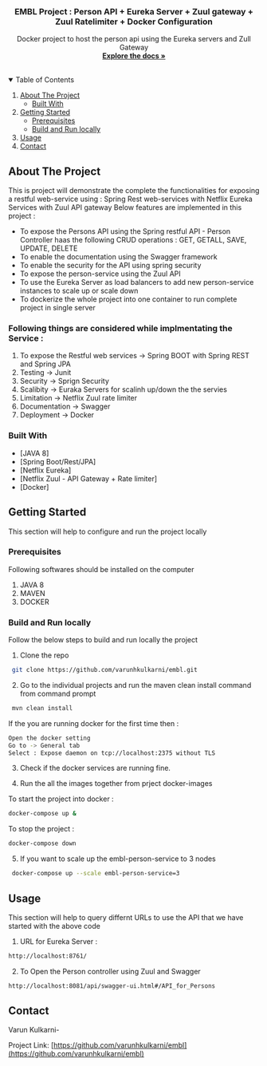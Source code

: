 <br />
<p align="center">
  <a href="https://github.com/varunhkulkarni/embl">  
  </a>

  <h3 align="center">EMBL Project : Person API + Eureka Server + Zuul gateway + Zuul Ratelimiter + Docker Configuration </h3>

  <p align="center">
    Docker project to host the person api using the Eureka servers and Zull Gateway 
    <br />
    <a href="https://github.com/othneildrew/Best-README-Template"><strong>Explore the docs »</strong></a>
    <br />
    <br />
  </p>
</p>



<!-- TABLE OF CONTENTS -->
<details open="open">
  <summary>Table of Contents</summary>
  <ol>
    <li>
      <a href="#about-the-project">About The Project</a>
      <ul>
        <li><a href="#built-with">Built With</a></li>
      </ul>
    </li>
    <li>
      <a href="#getting-started">Getting Started</a>
      <ul>
        <li><a href="#prerequisites">Prerequisites</a></li>
        <li><a href="#build-and-run-locally">Build and Run locally</a></li>
      </ul>
    </li>
    <li><a href="#usage">Usage</a></li>        
    <li><a href="#contact">Contact</a></li>
  </ol>
</details>



<!-- ABOUT THE PROJECT -->
## About The Project

This is project will demonstrate the complete the functionalities for exposing a restful web-service using : Spring Rest web-services with Netflix Eureka Services with Zuul API gateway
Below features are implemented in this project :

* To expose the Persons API using the Spring restful API - Person Controller haas the following CRUD operations : GET, GETALL, SAVE, UPDATE, DELETE
* To enable the documentation using the Swagger framework
* To enable the security for the API using spring security 
* To expose the person-service using the Zuul API
* To use the Eureka Server as load balancers to add new person-service instances to scale up or scale down
* To dockerize the whole project into one container to run complete project in single server

### Following things are considered while implmentating the Service :

1. To expose the Restful web services -> Spring BOOT with Spring REST and Spring JPA
2. Testing -> Junit
3. Security -> Sprign Security
4. Scalibity -> Euraka Servers for scalinh up/down the the servies 
5. Limitation -> Netflix Zuul rate limiter 
6. Documentation -> Swagger
7. Deployment -> Docker

### Built With

* [JAVA 8]
* [Spring Boot/Rest/JPA]
* [Netflix Eureka]
* [Netflix Zuul - API Gateway + Rate limiter]
* [Docker]

<!-- GETTING STARTED -->
## Getting Started

This section will help to configure and run the project locally 

### Prerequisites

Following softwares should be installed on the computer 

1. JAVA 8 
2. MAVEN
3. DOCKER

### Build and Run locally

Follow the below steps to build and run locally the project 

1. Clone the repo
  ```sh
   git clone https://github.com/varunhkulkarni/embl.git
   ```

2. Go to the individual projects and run the maven clean install command from command prompt

 ```sh
  mvn clean install
  ```
  
  If the you are running docker for the first time then :
  
  ```sh
  Open the docker setting 
  Go to -> General tab
  Select : Expose daemon on tcp://localhost:2375 without TLS
  ```
    
3. Check if the docker services are running fine. 

4. Run the all the images together from prject docker-images
  
  To start the project into docker :

  ```sh
  docker-compose up &
  ```
  
  To stop the project :
  
  ```sh
  docker-compose down
  ```
5. If you want to scale up the embl-person-service to 3 nodes

 ```sh
  docker-compose up --scale embl-person-service=3
  ```
  
 <!-- USAGE EXAMPLES -->
## Usage

This section will help to query differnt URLs to use the API that we have started with the above code

1. URL for Eureka Server : 

  ```sh
  http://localhost:8761/
  ```
  
2. To Open the Person controller using Zuul and Swagger

  ```sh
  http://localhost:8081/api/swagger-ui.html#/API_for_Persons
  ```


## Contact

Varun Kulkarni- 

Project Link: [https://github.com/varunhkulkarni/embl](https://github.com/varunhkulkarni/embl)







  
